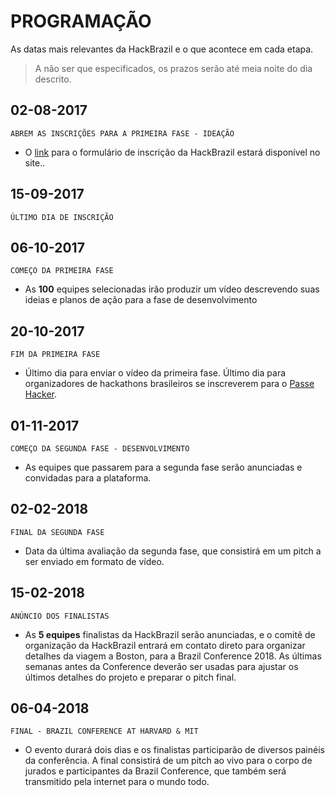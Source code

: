 <!-- links -->
<!-- TODO(allan): add link to form -->
[signup-form]: http://link.to.form
# PROGRAMAÇÃO

As datas mais relevantes da HackBrazil e o que acontece em cada etapa.

> A não ser que especificados, os prazos serão até meia noite do dia descrito.

<!-- timeline -->

## 02-08-2017
<p/>

`ABREM AS INSCRIÇÕES PARA A PRIMEIRA FASE - IDEAÇÃO`

- O [link][signup-form] para o formulário de inscrição da HackBrazil estará disponível no site..

<!-- /timeline -->

<!-- timeline -->

## 15-09-2017
<p/>

`ÚLTIMO DIA DE INSCRIÇÃO`


<!-- /timeline -->

<!-- timeline -->

## 06-10-2017
<p/>

`COMEÇO DA PRIMEIRA FASE`

- As **100** equipes selecionadas irão produzir um vídeo descrevendo suas ideias e planos de ação para a fase de desenvolvimento

<!-- /timeline -->

<!-- timeline -->

## 20-10-2017
<p/>

`FIM DA PRIMEIRA FASE`

- Último dia para enviar o vídeo da primeira fase. Último dia para organizadores de hackathons brasileiros se inscreverem para o [Passe Hacker](passe-hacker.md).

<!-- /timeline -->

<!-- timeline -->

## 01-11-2017
<p/>

`COMEÇO DA SEGUNDA FASE - DESENVOLVIMENTO`

- As equipes que passarem para a segunda fase serão anunciadas e convidadas para a plataforma.

<!-- /timeline -->

<!-- timeline -->

## 02-02-2018
<p/>

`FINAL DA SEGUNDA FASE`

- Data da última avaliação da segunda fase, que consistirá em um pitch a ser enviado em formato de vídeo.
<!-- /timeline -->


<!-- timeline -->

## 15-02-2018
<p/>

`ANÚNCIO DOS FINALISTAS`

- As **5 equipes** finalistas da HackBrazil serão anunciadas, e o comitê de organização da HackBrazil entrará em contato direto para organizar detalhes da viagem a Boston, para a Brazil Conference 2018. As últimas semanas antes da Conference deverão ser usadas para ajustar os últimos detalhes do projeto e preparar o pitch final.

<!-- /timeline -->


<!-- timeline -->

## 06-04-2018
<p/>

`FINAL - BRAZIL CONFERENCE AT HARVARD & MIT`

- O evento durará dois dias e os finalistas participarão de diversos painéis da conferência. A final consistirá de um pitch ao vivo para o corpo de jurados e participantes da Brazil Conference, que também será transmitido pela internet para o mundo todo.

<!-- /timeline -->
